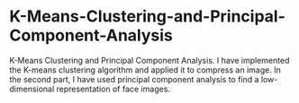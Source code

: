 # K-Means-Clustering-and-Principal-Component-Analysis
K-Means Clustering and Principal Component Analysis. I have implemented the K-means clustering algorithm and applied it to compress an image. In the second part, I have used principal component analysis to find a low-dimensional representation of face images.
